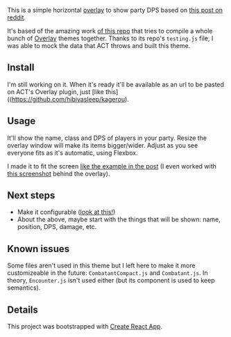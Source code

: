This is a simple horizontal [overlay](https://github.com/hibiyasleep/OverlayPlugin) to show party DPS based on [this post on reddit](https://www.reddit.com/r/ffxiv/comments/6q41r3/what_act_overlay_is_this_snipped_off_of_a_stream/).

It's based of the amazing work [of this repo](https://github.com/billyvg/OverlayPlugin-themes) that tries to compile a whole bunch of [Overlay](https://github.com/hibiyasleep/OverlayPlugin) themes together. Thanks to its repo's `testing.js` file, I was able to mock the data that ACT throws and built this theme.

## Install
I'm still working on it. When it's ready it'll be available as an url to be pasted on ACT's Overlay plugin, just [like this]((https://github.com/hibiyasleep/kagerou).

## Usage
It'll show the name, class and DPS of players in your party. Resize the overlay window will make its items bigger/wider. Adjust as you see everyone fits as it's automatic, using Flexbox.

I made it to fit the screen [like the example in the post](https://www.reddit.com/r/ffxiv/comments/6q41r3/what_act_overlay_is_this_snipped_off_of_a_stream/) (I even worked with [this screenshot](https://puu.sh/x4Qhi/dcce1de30b.jpg) behind the overlay).

## Next steps
* Make it configurable ([look at this!](https://github.com/hibiyasleep/kagerou))
* About the above, maybe start with the things that will be shown: name, position, DPS, damage, etc.

## Known issues
Some files aren't used in this theme but I left here to make it more customizeable in the future: `CombatantCompact.js` and `Combatant.js`. In theory, `Encounter.js` isn't used either (but its component is used to keep semantics).

## Details
This project was bootstrapped with [Create React App](https://github.com/facebookincubator/create-react-app).
